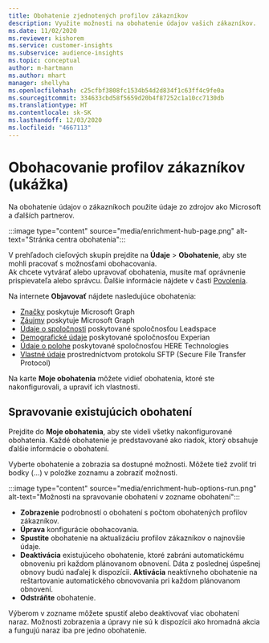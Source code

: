 ```yaml
---
title: Obohatenie zjednotených profilov zákazníkov
description: Využite možnosti na obohatenie údajov vašich zákazníkov.
ms.date: 11/02/2020
ms.reviewer: kishorem
ms.service: customer-insights
ms.subservice: audience-insights
ms.topic: conceptual
author: m-hartmann
ms.author: mhart
manager: shellyha
ms.openlocfilehash: c25cfbf3808fc1534b54d2d834f1c63ff4c9fe0a
ms.sourcegitcommit: 334633cbd58f5659d20b4f87252c1a10cc7130db
ms.translationtype: HT
ms.contentlocale: sk-SK
ms.lasthandoff: 12/03/2020
ms.locfileid: "4667113"
---
```

# <a name="enrichment-for-customer-profiles-preview"></a>Obohacovanie profilov zákazníkov (ukážka)

Na obohatenie údajov o zákazníkoch použite údaje zo zdrojov ako Microsoft a ďalších partnerov.

:::image type="content" source="media/enrichment-hub-page.png" alt-text="Stránka centra obohatenia":::

V prehľadoch cieľových skupín prejdite na **Údaje** > **Obohatenie**, aby ste mohli pracovať s možnosťami obohacovania.    
Ak chcete vytvárať alebo upravovať obohatenia, musíte mať oprávnenie prispievateľa alebo správcu. Ďalšie informácie nájdete v časti [Povolenia](permissions.md).

Na internete **Objavovať** nájdete nasledujúce obohatenia:

- [Značky](enrichment-microsoft-graph.md) poskytuje Microsoft Graph
- [Záujmy](enrichment-microsoft-graph.md) poskytuje Microsoft Graph
- [Údaje o spoločnosti](enrichment-leadspace.md) poskytované spoločnosťou Leadspace
- [Demografické údaje](enrichment-experian.md) poskytované spoločnosťou Experian
- [Údaje o polohe](enrichment-here.md) poskytované spoločnosťou HERE Technologies
- [Vlastné údaje](enrichment-SFTP-custom-import.md) prostredníctvom protokolu SFTP (Secure File Transfer Protocol)

Na karte **Moje obohatenia** môžete vidieť obohatenia, ktoré ste nakonfigurovali, a upraviť ich vlastnosti.

## <a name="manage-existing-enrichments"></a>Spravovanie existujúcich obohatení

Prejdite do **Moje obohatenia**, aby ste videli všetky nakonfigurované obohatenia. Každé obohatenie je predstavované ako riadok, ktorý obsahuje ďalšie informácie o obohatení.

Vyberte obohatenie a zobrazia sa dostupné možnosti. Môžete tiež zvoliť tri bodky (...) v položke zoznamu a zobraziť možnosti.

:::image type="content" source="media/enrichment-hub-options-run.png" alt-text="Možnosti na spravovanie obohatení v zozname obohatení":::

- **Zobrazenie** podrobností o obohatení s počtom obohatených profilov zákazníkov.
- **Úprava** konfigurácie obohacovania.
- **Spustite** obohatenie na aktualizáciu profilov zákazníkov o najnovšie údaje.
- **Deaktivácia** existujúceho obohatenie, ktoré zabráni automatickému obnoveniu pri každom plánovanom obnovení. Dáta z poslednej úspešnej obnovy budú naďalej k dispozícii. **Aktivácia** neaktívneho obohatenie na reštartovanie automatického obnovovania pri každom plánovanom obnovení.
- **Odstráňte** obohatenie.

Výberom v zozname môžete spustiť alebo deaktivovať viac obohatení naraz. Možnosti zobrazenia a úpravy nie sú k dispozícii ako hromadná akcia a fungujú naraz iba pre jedno obohatenie.
